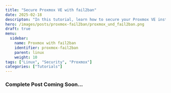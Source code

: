 ```yaml
---
title: "Secure Proxmox VE with fail2ban"
date: 2025-02-18
descripton: "In this tutorial, learn how to secure your Proxmox VE instance based on Debian 12 with fail2ban against brute force attacks."
hero: /images/posts/proxmox-fail2ban/proxmox_und_fail2ban.png
draft: true
menu:
  sidebar:
    name: Proxmox with fail2ban
    identifier: proxmox-fail2ban
    parent: linux
    weight: 10
tags: ["Linux", "Security", "Proxmox"]
categories: ["Tutorials"]
---
```

### Complete Post Coming Soon...